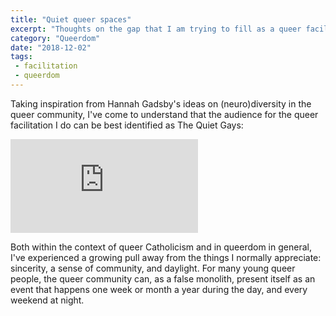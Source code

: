 ```yaml
---
title: "Quiet queer spaces"
excerpt: "Thoughts on the gap that I am trying to fill as a queer facilitator"
category: "Queerdom"
date: "2018-12-02"
tags:
 - facilitation
 - queerdom
--- 
```

Taking inspiration from Hannah Gadsby's ideas on (neuro)diversity in the queer community, I've come to understand that the audience for the queer facilitation I do can be best identified as The Quiet Gays: 

<div class="ratio ratio-16x9">
<iframe src="https://www.youtube.com/embed/VFbhkJNWnhU" title="Hannah Gadsby Compares Lesbians to Unicorns | Netflix Is A Joke" frameborder="0" allow="accelerometer; autoplay; clipboard-write; encrypted-media; gyroscope; picture-in-picture" allowfullscreen></iframe>
</div>

Both within the context of queer Catholicism and in queerdom in general, I've experienced a growing pull away from the things I normally appreciate: sincerity, a sense of community, and daylight. For many young queer people, the queer community can, as a false monolith, present itself as an event that happens one week or month a year during the day, and every weekend at night.